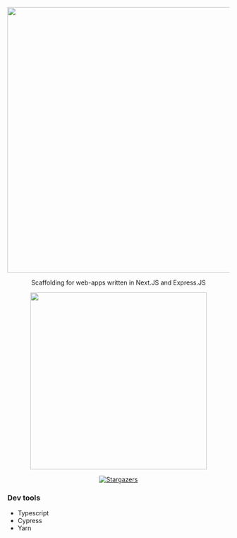 <p align="center">
	<img src="https://user-images.githubusercontent.com/84760072/223321151-8b77a57a-ad72-48df-a34c-7e031a6c7ff2.png" width="600"/>
</p>

<p align="center">
    Scaffolding for web-apps written in Next.JS and Express.JS
</p>

<p align="center">
  <img src="https://user-images.githubusercontent.com/84760072/223294436-87cdbed7-d89b-4620-8c14-44590421ec16.png" width="400" />
</p>
<p align="center">
    <a href="https://github.com/hwelsters/create-hwelsters-app-ts/stargazers">
		<img alt="Stargazers" src="https://img.shields.io/github/stars/hwelsters/create-hwelsters-app-ts?style=for-the-badge&logo=starship&color=ffe75c&logoColor=ffffff&labelColor=292841"></a>
</p>

### Dev tools
- Typescript
- Cypress
- Yarn